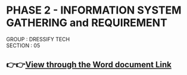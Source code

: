 # PHASE 2 - INFORMATION SYSTEM GATHERING and REQUIREMENT
GROUP : DRESSIFY TECH<br>
SECTION : 05

## 👉👉[View through the Word document Link](https://1drv.ms/w/c/47b26a047cbae1be/EaSFtnN5nmtNjIxmYey7MEYBUUARCpzmXAPGD5BhDJqbog?e=izvjTz)
